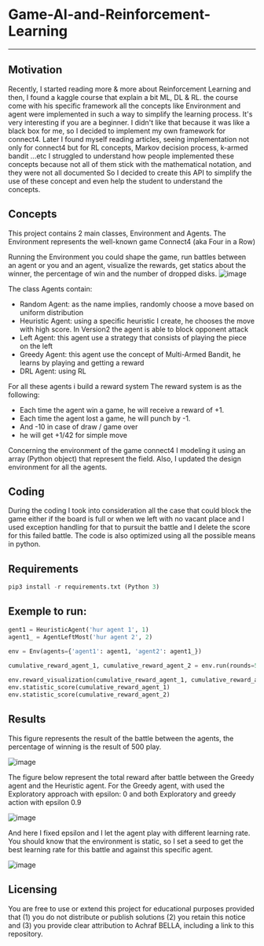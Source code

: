 # Game-AI-and-Reinforcement-Learning
-------------------------------------

Motivation
-----------
Recently, I started reading more & more about Reinforcement Learning and then, I found a kaggle course that explain a bit ML, DL & RL. the course come with his specific framework all the concepts like Environment and agent were implemented in such a way to simplify the learning process. It's very interesting if you are a beginner.
I didn't like that because it was like a black box for me, so I decided to implement my own framework for connect4.
Later I found myself reading articles, seeing implementation not only for connect4 but for RL concepts, Markov decision process, k-armed bandit ...etc
I struggled to understand how people implemented these concepts because not all of them stick with the mathematical notation, and they were not all documented
So I decided to create this API to simplify the use of these concept and even help the student to understand the concepts.


Concepts
-----------
This project contains 2 main classes, Environment and Agents.
The Environment represents the well-known game Connect4 (aka  Four in a Row)

Running the Environment you could shape the game, run battles between an agent or you and an agent, visualize the rewards, get statics about the winner, the percentage of win and the number of dropped disks.
![image](https://user-images.githubusercontent.com/52492864/128045136-8107d272-0b02-454a-bb0f-932d1079ec9f.png)

The class Agents contain: 
- Random Agent: as the name implies, randomly choose a move based on uniform distribution 
- Heuristic Agent: using a specific heuristic I create, he chooses the move with high score. In Version2 the agent is able to block opponent attack
- Left Agent: this agent use a strategy that consists of playing the piece on the left
- Greedy Agent: this agent use the concept of Multi-Armed Bandit, he learns by playing and getting a reward
- DRL Agent: using RL

For all these agents i build a reward system
The reward system is as the following:
- Each time the agent win a game, he will receive a reward of +1.
- Each time the agent lost a game, he will punch by -1.
- And -10 in case of draw / game over
- he will get +1/42 for simple move

Concerning the environment of the game connect4 I modeling it using an array (Python object) that represent the field. Also, I updated the design environment for all the agents.

Coding
-----------
During the coding I took into consideration all the case that could block the game either if the board is full or when we left with no vacant place and I used exception handling for that to pursuit the battle and I delete the score for this failed battle.
The code is also optimized using all the possible means in python.

Requirements
-----------
```python
pip3 install -r requirements.txt (Python 3)
```

Exemple to run: 
-----------
```python
gent1 = HeuristicAgent('hur agent 1', 1)
agent1_ = AgentLeftMost('hur agent 2', 2)

env = Env(agents={'agent1': agent1, 'agent2': agent1_})
    
cumulative_reward_agent_1, cumulative_reward_agent_2 = env.run(rounds=500)

env.reward_visualization(cumulative_reward_agent_1, cumulative_reward_agent_2)
env.statistic_score(cumulative_reward_agent_1)
env.statistic_score(cumulative_reward_agent_2)
```

Results
-----------
This figure represents the result of the battle between the agents, the percentage of winning is the result of 500 play.

![image](https://user-images.githubusercontent.com/52492864/128951936-59f8204c-71a9-4c0a-8399-3deaeb97c0c9.png)

The figure below represent the total reward after battle between the Greedy agent and the Heuristic agent. For the Greedy agent, with used the Exploratory approach with epsilon: 0 and both Exploratory and greedy action with epsilon 0.9

![image](https://user-images.githubusercontent.com/52492864/128686295-b594159b-9848-488e-a9a3-614486c02546.png)

And here I fixed epsilon and I let the agent play with different learning rate. You should know that the environment is static, so I set a seed to get the best learning rate for this battle and against this specific agent.

![image](https://user-images.githubusercontent.com/52492864/128849348-0b86a84c-771c-4661-94b9-9f27ed8cbeef.png)

Licensing
-----------
You are free to use or extend this project for
educational purposes provided that (1) you do not distribute or publish solutions (2) you retain this notice and (3) you provide clear attribution to Achraf BELLA, including a link to this repository.
